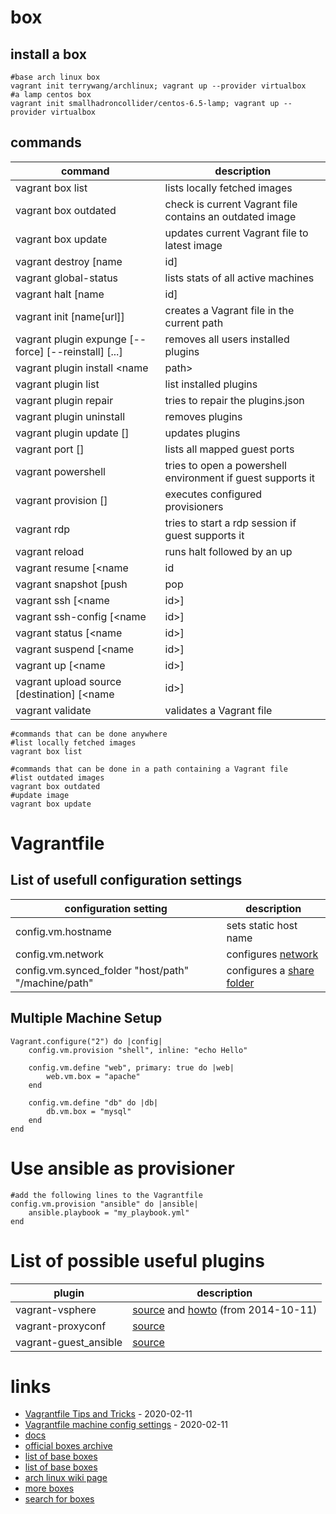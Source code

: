 # box

## install a box

```
#base arch linux box
vagrant init terrywang/archlinux; vagrant up --provider virtualbox
#a lamp centos box
vagrant init smallhadroncollider/centos-6.5-lamp; vagrant up --provider virtualbox
```

## commands 

| command | description |
| --- | --- |
| vagrant box list | lists locally fetched images |
| vagrant box outdated | check is current Vagrant file contains an outdated image |
| vagrant box update | updates current Vagrant file to latest image |
| vagrant destroy [name|id] | stops and removes anything connected to this running machine |
| vagrant global-status | lists stats of all active machines |
| vagrant halt [name|id] | shuts down running machine |
| vagrant init [name[url]] | creates a Vagrant file in the current path |
| vagrant plugin expunge [--force] [--reinstall] [...] | removes all users installed plugins |
| vagrant plugin install <name|path> | installs a plugin |
| vagrant plugin list | list installed plugins |
| vagrant plugin repair | tries to repair the plugins.json |
| vagrant plugin uninstall <name> | removes plugins |
| vagrant plugin update [<name>] | updates plugins |
| vagrant port [<name>] | lists all mapped guest ports |
| vagrant powershell | tries to open a powershell environment if guest supports it |
| vagrant provision [<name>] | executes configured provisioners |
| vagrant rdp | tries to start a rdp session if guest supports it |
| vagrant reload | runs halt followed by an up |
| vagrant resume [<name|id|>] |  wakes up a previously suspended machine |
| vagrant snapshot [push|pop|save|restore|list|delete] | handles [snapshoting](https://www.vagrantup.com/docs/cli/snapshot.html) of a machine | 
| vagrant ssh [<name|id>] | ssh into machine |
| vagrant ssh-config [<name|id>] | outputs valid ssh configuration to use external tool |
| vagrant status [<name|id>] | outputs state of vagrant maschines |
| vagrant suspend [<name|id>] | puts a machine into sleep |
| vagrant up [<name|id>] | creates and configures a maching according the vagrant file |
| vagrant upload source [destination] [<name|id>] | uploads files and directories to a machine |
| vagrant validate | validates a Vagrant file |

```
#commands that can be done anywhere
#list locally fetched images
vagrant box list

#commands that can be done in a path containing a Vagrant file
#list outdated images
vagrant box outdated
#update image
vagrant box update
```

# Vagrantfile

## List of usefull configuration settings

| configuration setting | description |
| --- | --- |
| config.vm.hostname | sets static host name |
| config.vm.network | configures [network](https://www.vagrantup.com/docs/networking/) |
| config.vm.synced_folder "host/path" "/machine/path" | configures a [share folder](https://www.vagrantup.com/docs/synced-folders/) |

## Multiple Machine Setup

```
Vagrant.configure("2") do |config|
    config.vm.provision "shell", inline: "echo Hello"

    config.vm.define "web", primary: true do |web|
        web.vm.box = "apache"
    end

    config.vm.define "db" do |db|
        db.vm.box = "mysql"
    end
end
```

# Use ansible as provisioner

```
#add the following lines to the Vagrantfile
config.vm.provision "ansible" do |ansible|
    ansible.playbook = "my_playbook.yml"
end
```

# List of possible useful plugins

| plugin | description |
| --- | --- |
| vagrant-vsphere | [source](https://github.com/nsidc/vagrant-vsphere/) and [howto](https://dor.ky/using-vmware-vsphereesxi-as-a-provider-for-vagrant/) (from 2014-10-11) |
| vagrant-proxyconf | [source](https://tmatilai.github.io/vagrant-proxyconf/)
| vagrant-guest_ansible | [source](https://github.com/vovimayhem/vagrant-guest_ansible) |

# links

* [Vagrantfile Tips and Tricks](https://www.vagrantup.com/docs/vagrantfile/tips.html) - 2020-02-11
* [Vagrantfile machine config settings](https://www.vagrantup.com/docs/vagrantfile/machine_settings.html) - 2020-02-11
* [docs](https://docs.vagrantup.com/v2/getting-started)
* [official boxes archive](https://vagrantcloud.com/)
* [list of base boxes](http://vagrantbox.es/)
* [list of base boxes](https://github.com/opscode/bento)
* [arch linux wiki page](https://wiki.archlinux.org/index.php/Vagrant)
* [more boxes](https://www.vagrantup.com/docs/virtualbox/boxes.html)
* [search for boxes](https://app.vagrantup.com/boxes/search)
